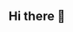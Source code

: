 ## Hi there 👋

<!--
**fnm04-sh/fnm04-sh** is a ✨ _special_ ✨ repository because its `README.md` (this file) appears on your GitHub profile.

![fnm's GitHub stats](https://github-readme-stats.vercel.app/api?username=fnm04-sh&show_icons=true&theme=dark)